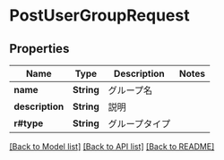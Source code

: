 # PostUserGroupRequest

## Properties

Name | Type | Description | Notes
------------ | ------------- | ------------- | -------------
**name** | **String** | グループ名 | 
**description** | **String** | 説明 | 
**r#type** | **String** | グループタイプ | 

[[Back to Model list]](../README.md#documentation-for-models) [[Back to API list]](../README.md#documentation-for-api-endpoints) [[Back to README]](../README.md)


